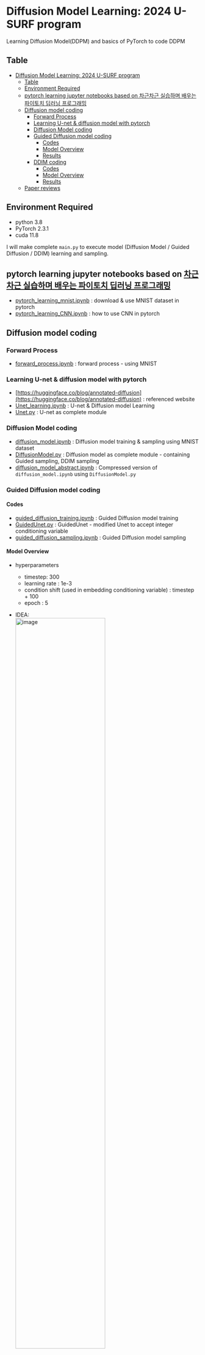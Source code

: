 # Diffusion Model Learning: 2024 U-SURF program 

Learning Diffusion Model(DDPM) and basics of PyTorch to code DDPM

## Table

- [Diffusion Model Learning: 2024 U-SURF program](#diffusion-model-learning-2024-u-surf-program)
  - [Table](#table)
  - [Environment Required](#environment-required)
  - [pytorch learning jupyter notebooks based on 차근차근 실습하며 배우는 파이토치 딥러닝 프로그래밍](#pytorch-learning-jupyter-notebooks-based-on-차근차근-실습하며-배우는-파이토치-딥러닝-프로그래밍)
  - [Diffusion model coding](#diffusion-model-coding)
    - [Forward Process](#forward-process)
    - [Learning U-net \& diffusion model with pytorch](#learning-u-net--diffusion-model-with-pytorch)
    - [Diffusion Model coding](#diffusion-model-coding-1)
    - [Guided Diffusion model coding](#guided-diffusion-model-coding)
      - [Codes](#codes)
      - [Model Overview](#model-overview)
      - [Results](#results)
    - [DDIM coding](#ddim-coding)
      - [Codes](#codes-1)
      - [Model Overview](#model-overview-1)
      - [Results](#results-1)
  - [Paper reviews](#paper-reviews)

## Environment Required

- python 3.8
- PyTorch 2.3.1
- cuda 11.8

I will make complete `main.py` to execute model (Diffusion Model / Guided Diffusion / DDIM) learning and sampling.

## pytorch learning jupyter notebooks based on [차근차근 실습하며 배우는 파이토치 딥러닝 프로그래밍](https://github.com/wikibook/pytorchdl2)
  - [pytorch_learning_mnist.ipynb](/pytorch_learning_mnist.ipynb) : download & use MNIST dataset in pytorch
  - [pytorch_learning_CNN.ipynb](/pytorch_learning_CNN.ipynb) : how to use CNN in pytorch

## Diffusion model coding
  
### Forward Process
- [forward_process.ipynb](/forward_process.ipynb) : forward process - using MNIST
  
### Learning U-net & diffusion model with pytorch 

- [https://huggingface.co/blog/annotated-diffusion](https://huggingface.co/blog/annotated-diffusion) : referenced website
- [Unet_learning.ipynb](./Unet_learning.ipynb) : U-net & Diffusion model Learning
- [Unet.py](./Unet.py) : U-net as complete module
  
### Diffusion Model coding

- [diffusion_model.ipynb](/diffusion_model.ipynb) : Diffusion model training & sampling using MNIST dataset
- [DiffusionModel.py](./DiffusionModel.py) : Diffusion model as complete module - containing Guided sampling, DDIM sampling
- [diffusion_model_abstract.ipynb](./diffusion_model_abstract.ipynb) : Compressed version of `diffusion_model.ipynb` using `DiffusionModel.py`
  
### Guided Diffusion model coding

#### Codes
- [guided_diffusion_training.ipynb](./guided_diffusion_training.ipynb) : Guided Diffusion model training
- [GuidedUnet.py](./GuidedUnet.py) : GuidedUnet - modified Unet to accept integer conditioning variable
- [guided_diffusion_sampling.ipynb](./guided_diffusion_sampling.ipynb) : Guided Diffusion model sampling

#### Model Overview

- hyperparameters
  - timestep: 300
  - learning rate : 1e-3
  - condition shift (used in embedding conditioning variable) : timestep + 100
  - epoch : 5

- IDEA:<br><img src="./img/guided_sampling_score_function.jpg" alt="image" width="70%" height="auto">

- training
  - First 5 epochs : train denoising `GuidedUnet` with MNIST data label(act as conditioning variable)
  - last 1 epoch : train denoising `GuidedUnet` without MNIST data label
  - training loss : <br> <img src="./img/guided_diffusion_loss.png" alt="image" width="70%" height="auto">

- sampling
  - use *langevin dynamics* as sampling method
  - $x_{t-1}=x_t+{\beta_t \over 2}score(x,c,\lambda)+\sqrt{\beta_t}\epsilon_t$
  - $\epsilon_t=\mathcal{N}(\epsilon_t|\mathbf{0}, \mathbf{I})$

#### Results

<img src="./img/guided_diffusion_sample_5.png" alt="image" width="60%" height="auto">

Sample image from `GuidedUnet` with `delta`=0.1, `condition`=5, sampled image does not look like *number 5* in MNIST dataset.

Problem might be inside add conditioning variable embedding in `GuidedUnet`.

### DDIM coding

#### Codes
- [DDIM_training.ipynb](./DDIM_training.ipynb) : train model for DDIM sampling
- [DDIM_sampling.ipynb](./DDIM_sampling.ipynb) : DDIM sampling from DDPM model

#### Model Overview

- hyperparameters
  - timestep: 1000
  - learning rate : 1e-3
  - epoch : 5

- training
  - train `Unet` same as Diffusion model except timestep is 1000.
  - training loss : <br> <img src="./img/DDIM_loss.png" alt="image" width="70%" height="auto">

- sampling
  - use DDIM sampling method: <br><img src="./img/DDIM_sampling.png" alt="image" width="70%" height="auto"><br>where $\sigma_t=0$ for all $t$
  - use exponential scheduling for making subsequence $\tau$ from $[1,...,T]$. `length` hyperparameter indicates length of $\tau$

#### Results

Using same `init_noise` as base, original Diffusion Model sampling cost about 32 s, while using `length=350`, DDIM sampling costs about 10 s.

Here are results of DDIM sampling altering `length`.

<img src="./img/DDIM_sampling_997.png" alt="image" width="70%" height="auto">

<img src="./img/DDIM_sampling_500.png" alt="image" width="70%" height="auto">

<img src="./img/DDIM_sampling_350.png" alt="image" width="70%" height="auto">

We can find that DDIM sampling has similar features of image regardless of `length` if sample images from same `init_noise`.

<img src="./img/DDIM_sampling_100.png" alt="image" width="70%" height="auto">

If `length` is too low, DDIM sample cannot sample image correctly and outputs noisy image.

## Paper reviews
  - [Diffusion Model - Presentation](./diffusion_presentation.pdf) / [textbook](https://www.bishopbook.com/)
  - [DDIM paper - Presentation](./DDIM_presentation.pdf) / [paper](https://arxiv.org/abs/2010.02502)
  - [SnapFusion paper - Presentation](./snapfusion_presentation.pdf) / [paper](https://proceedings.neurips.cc/paper_files/paper/2023/hash/41bcc9d3bddd9c90e1f44b29e26d97ff-Abstract-Conference.html)